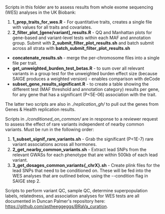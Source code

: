 Scripts in this folder are to assess results from whole exome sequencing (WES) analyses in the UK Biobank:

1. **1_prep_traits_for_wes.R** - For quantitative traits, creates a single file with values for all traits and covariates. 
2. **2_filter_plot_[gene/variant]_results.R** - QQ and Manhattan plots for gene-based and variant-level tests within each MAF and annotation group. Submit with **2_submit_filter_plot_results.sh** and batch submit across all strata with **batch_submit_filter_plot_results.sh**

- **concatenate_results.sh** - merge the per-chromosome files into a single file per trait. 
- **get_unweighted_burden_test_betas.R** - to sum over all relevant variants in a group test for the unweighted burden effect size (because SAIGE produces a weighted version) - enables comparison with deCode
- **subset_gene_results_significant.R** - to create a table showing the different test (MAF threshold and annotation category) results per gene, for any gene that has a significant (P<5E-06) association with the trait.

The latter two scripts are also in *./replication_gh/* to pull out the genes from Genes & Health replication results.

Scripts in *./conditioned_on_common/* are in response to a reviewer request to assess the effect of rare variants independent of nearby common variants. Must be run in the following order:

1. **1_subset_signif_rare_variants.sh** - Grab the significant (P<1E-7) rare variant associations across all hormones.
2. **2_get_nearby_common_variants.sh** - Extract lead SNPs from the relevant GWASs for each phenotype that are within 500kb of each lead variant.
3. **3_get_dosages_common_variants{_chrX}.sh** - Create plink files for the lead SNPs that need to be conditioned on. These will be fed into the WES analyses that are outlined below, using the --condition flag in SAIGE step 2.

Scripts to perform variant QC, sample QC, determine superpopulation labels, relatedness, and association analyses for WES tests are all documented in Duncan Palmer's repository here: https://github.com/astheeggeggs/BRaVa_curation.

